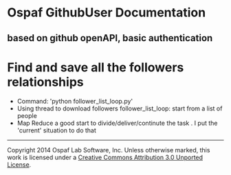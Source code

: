# Ospaf GithubUser Documentation

## based on github openAPI, basic authentication

# Find and save all the followers relationships
 - Command: 'python follower_list_loop.py'
 - Using thread to download followers
            follower_list_loop: start from a list of people
 - Map Reduce
     a good start to divide/deliver/continute the task .
     I put the 'current' situation to do that
 
- - -
Copyright 2014 Ospaf Lab Software, Inc. Unless otherwise marked, this work is licensed under a [Creative Commons Attribution 3.0 Unported License](http://creativecommons.org/licenses/by/3.0/).
